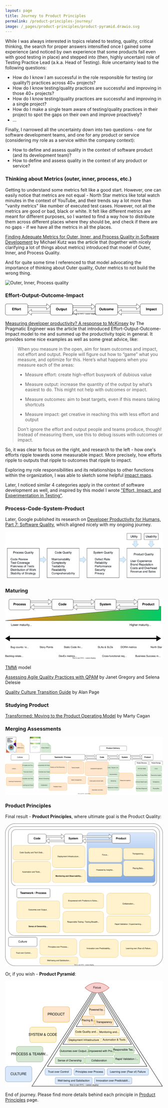 ```yaml
---
layout: page
title: Journey to Product Principles
permalink: /product-principles-journey/
image: /_pages/product-principles/product-pyramid.drawio.svg
---
```


While I was always interested in topics related to testing, quality, critical thinking, the search for proper answers intensified once I gained some experience (and noticed by own experience that some products fail even with good testing in place) and stepped into (then, highly uncertain) role of Testing Practice Lead (a.k.a. Head of Testing). Role uncertainty lead to the following questions:

* How do I know I am successful in the role responsible for testing (or quality?) practices across 40+ projects?
* How do I know testing/quality practices are successful and improving in those 40+ projects?
* How do I know testing/quality practices are successful and improving in a single project?
* How do I make a single team aware of testing/quality practices in their project to spot the gaps on their own and improve proactively?
* ...

Finally, I narrowed all the uncertainty down into two questions - one for software development teams, and one for any product or service (considering my role as a service within the company context):

* How to define and assess quality in the context of software product (and its development team)?
* How to define and assess quality in the context of any product or service?

### Thinking about Metrics (outer, inner, process, etc.)

Getting to understand some metrics felt like a good start. However, one can easily notice that metrics are not equal - North Star metrics like total watch minutes in the context of YouTube, and their trends say a lot more than "vanity metrics" like number of executed test cases. However, not all the metrics are good or bad, black or white. It felt like different metrics are meant for different purposes, so I wanted to find a way how to distribute them across different places where they should be, and check if there are no gaps - if we have all the metrics in all the places.

[Finding Adequate Metrics for Outer, Inner, and Process Quality in Software Development](https://www.infoq.com/articles/metrics-quality-software/) by Michael Kutz was the article that (together with nicely clarifying a lot of things about metrics) introduced that model of Outer, Inner, and Process Quality.

And for quite some time I referenced to that model advocating the importance of thinking about Outer quality, Outer metrics to not build the wrong thing.

![Outer, Inner, Process quality](https://imgopt.infoq.com/fit-in/3000x4000/filters:quality(85)/filters:no_upscale()/articles/metrics-quality-software/en/resources/4figure-5-1673961550238.jpg)

### Effort-Output-Outcome-Impact

![Effort-output-outcome-impact](/images/effort-output-outcome-impact.drawio.svg)

[Measuring developer productivity? A response to McKinsey](https://newsletter.pragmaticengineer.com/p/measuring-developer-productivity) by The Pragmatic Engineer was the article that introduced Effort-Output-Outcome-Impact model to me and summed up the productivity topic in general. It provides some nice examples as well as some great advice, like:

> When you measure in the open, aim for team outcomes and impact, not effort and output. People will figure out how to “game” what you measure, and optimize for this. Here’s what happens when you measure each of the areas:
>
> * Measure effort: create high-effort busywork of dubious value
>
> * Measure output: increase the quantity of the output by what’s easiest to do. This might not help with outcomes or impact.
>
> * Measure outcomes: aim to beat targets, even if this means taking shortcuts
>
> * Measure impact: get creative in reaching this with less effort and output
>
> Don’t ignore the effort and output people and teams produce, though! Instead of measuring them, use this to debug issues with outcomes or impact.

So, it was clear to focus on the right, and research to the left - how one's efforts ripple towards some measurable impact. More precisely, how efforts ripple to outputs that ripple to outcomes that ripple to impact.

Exploring my role responsibilities and its relationships to other functions within the organization, I was able to sketch some helpful [impact maps](https://www.impactmapping.org/).

Later, I noticed similar 4 categories apply in the context of software development as well, and inspired by this model I wrote ["Effort, Impact, and Experimentation in Testing"](/effort-impact-and-experimentation-in-testing/).

### Process-Code-System-Product

Later, Google published its research on [Developer Productivity for Humans, Part 7: Software Quality](https://ieeexplore.ieee.org/document/10372494), which aligned nicely with my ongoing journey.

![Process-Code-System-Product](/images/process-code-system-product.png)

### Maturing

![Process-Code-System-Product maturity](/images/process-code-system-product-maturity.drawio.svg)

[TMMi](https://www.tmmi.org/tmmi-model/) model

[Assessing Agile Quality Practices with QPAM](https://leanpub.com/qualityassessmentpracticesmodelqpam) by Janet Gregory and Selena Delesie

[Quality Culture Transition Guide](https://docs.google.com/spreadsheets/d/1kan20hYsdbvk7HW4si-X6Ve1fLtCeTI2H_PjiniKsxY/edit?gid=1897633328#gid=1897633328) by Alan Page

### Studying Product

[Transformed: Moving to the Product Operating Model](https://www.goodreads.com/book/show/56465356-transformed) by Marty Cagan

### Merging Assessments

[![Merging Models into Product Principles](/_pages/product-principles/product-principles-merging-models.drawio.svg)](/_pages/product-principles/product-principles-merging-models.drawio.svg)

### Product Principles

Final result - **Product Principles**, where ultimate goal is the Product Quality:

![Product Principles](/_pages/product-principles/product-principles.drawio.svg)

Or, if you wish - **Product Pyramid**:

![Product Pyramid](/_pages/product-principles/product-pyramid.drawio.svg)

End of journey. Please find more details behind each principle in [Product Principles](/product-principles/) page.